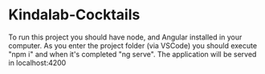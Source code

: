 # Kindalab-Cocktails

To run this project you should have node, and Angular installed in your computer.
As you enter the project folder (via VSCode) you should execute "npm i" and when it's completed "ng serve".
The application will be served in localhost:4200
